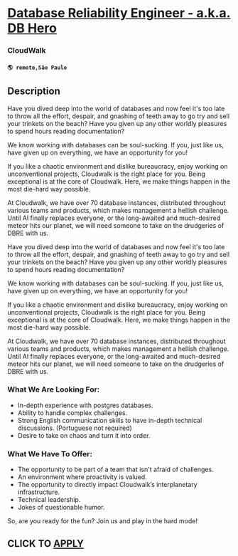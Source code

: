 # [Database Reliability Engineer - a.k.a. DB Hero](https://www.remotewlb.com/apply/database-reliability-engineer-a-k-a-db-hero)  
### CloudWalk  
#### `🌎 remote,São Paulo`  

## Description

Have you dived deep into the world of databases and now feel it's too late to throw all the effort, despair, and gnashing of teeth away to go try and sell your trinkets on the beach? Have you given up any other worldly pleasures to spend hours reading documentation?

  

We know working with databases can be soul-sucking. If you, just like us, have given up on everything, we have an opportunity for you!

If you like a chaotic environment and dislike bureaucracy, enjoy working on unconventional projects, Cloudwalk is the right place for you. Being exceptional is at the core of Cloudwalk. Here, we make things happen in the most die-hard way possible.

  

At Cloudwalk, we have over 70 database instances, distributed throughout various teams and products, which makes management a hellish challenge. Until AI finally replaces everyone, or the long-awaited and much-desired meteor hits our planet, we will need someone to take on the drudgeries of DBRE with us.

  

Have you dived deep into the world of databases and now feel it's too late to throw all the effort, despair, and gnashing of teeth away to go try and sell your trinkets on the beach? Have you given up any other worldly pleasures to spend hours reading documentation?

  

We know working with databases can be soul-sucking. If you, just like us, have given up on everything, we have an opportunity for you!

If you like a chaotic environment and dislike bureaucracy, enjoy working on unconventional projects, Cloudwalk is the right place for you. Being exceptional is at the core of Cloudwalk. Here, we make things happen in the most die-hard way possible.

  

At Cloudwalk, we have over 70 database instances, distributed throughout various teams and products, which makes management a hellish challenge. Until AI finally replaces everyone, or the long-awaited and much-desired meteor hits our planet, we will need someone to take on the drudgeries of DBRE with us.

  

### What We Are Looking For:

* In-depth experience with postgres databases.
* Ability to handle complex challenges.
* Strong English communication skills to have in-depth technical discussions. (Portuguese not required)
* Desire to take on chaos and turn it into order.

  

### What We Have To Offer:

* The opportunity to be part of a team that isn't afraid of challenges.
* An environment where proactivity is valued.
* The opportunity to directly impact Cloudwalk’s interplanetary infrastructure.
* Technical leadership.
* Jokes of questionable humor.

  

  

So, are you ready for the fun? Join us and play in the hard mode!

  
## CLICK TO [APPLY](https://www.remotewlb.com/apply/database-reliability-engineer-a-k-a-db-hero)

